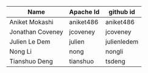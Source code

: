 | Name               | Apache Id  | github id   |
|--------------------|------------|-------------|
| Aniket Mokashi     | aniket486  | aniket486   |
| Jonathan Coveney   | jcoveney   | jcoveney    |
| Julien Le Dem      | julien     | julienledem |
| Nong Li            | nong       | nongli      |
| Tianshuo Deng      | tianshuo   | tsdeng      |
